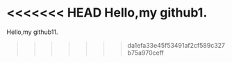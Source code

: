 <<<<<<< HEAD
Hello,my github1.
=======
Hello,my github11.
>>>>>>> da1efa33e45f53491af2cf589c327b75a970ceff
